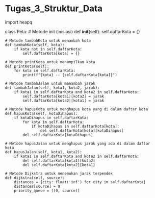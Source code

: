 # Tugas_3_Struktur_Data
import heapq

class Peta:
    # Metode init (inisiasi)
    def __init__(self):
        self.daftarKota = {}
    
    # Metode tambahKota untuk menambah kota
    def tambahKota(self, kota):
        if kota not in self.daftarKota:
            self.daftarKota[kota] = {}
    
    # Metode printKota untuk menampilkan kota
    def printKota(self):
        for kota in self.daftarKota:
            print(f"{kota} -- {self.daftarKota[kota]}")
    
    # Metode tambahJalan untuk menambah jarak
    def tambahJalan(self, kota1, kota2, jarak):
        if kota1 in self.daftarKota and kota2 in self.daftarKota:
            self.daftarKota[kota1][kota2] = jarak
            self.daftarKota[kota2][kota1] = jarak
    
    # Metode hapusKota untuk menghapus kota yang di dalam daftar kota
    def hapusKota(self, kotaDihapus):
        if kotaDihapus in self.daftarKota:
            for kota in self.daftarKota:
                if kotaDihapus in self.daftarKota[kota]:
                    del self.daftarKota[kota][kotaDihapus]
            del self.daftarKota[kotaDihapus]
    
    # Metode hapusJalan untuk menghapus jarak yang ada di dalam daftar kota
    def hapusJalan(self, kota1, kota2):
        if kota1 in self.daftarKota and kota2 in self.daftarKota:
            del self.daftarKota[kota1][kota2]
            del self.daftarKota[kota2][kota1]

    # Metode Dijkstra untuk menemukan jarak terpendek
    def dijkstra(self, source):
        distances = {city: float('inf') for city in self.daftarKota}
        distances[source] = 0
        priority_queue = [(0, source)]
